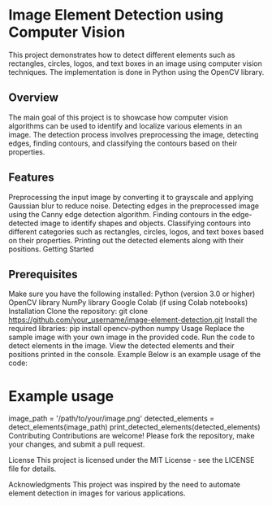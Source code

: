 # Image Element Detection using Computer Vision
This project demonstrates how to detect different elements such as rectangles, circles, logos, and text boxes in an image using computer vision techniques. The implementation is done in Python using the OpenCV library.
## Overview
The main goal of this project is to showcase how computer vision algorithms can be used to identify and localize various elements in an image. The detection process involves preprocessing the image, detecting edges, finding contours, and classifying the contours based on their properties.
## Features
Preprocessing the input image by converting it to grayscale and applying Gaussian blur to reduce noise.
Detecting edges in the preprocessed image using the Canny edge detection algorithm.
Finding contours in the edge-detected image to identify shapes and objects.
Classifying contours into different categories such as rectangles, circles, logos, and text boxes based on their properties.
Printing out the detected elements along with their positions.
Getting Started
## Prerequisites
Make sure you have the following installed:
Python (version 3.0 or higher)
OpenCV library
NumPy library
Google Colab (if using Colab notebooks)
Installation
Clone the repository:
git clone https://github.com/your_username/image-element-detection.git
Install the required libraries:
pip install opencv-python numpy
Usage
Replace the sample image with your own image in the provided code.
Run the code to detect elements in the image.
View the detected elements and their positions printed in the console.
Example
Below is an example usage of the code:

# Example usage
image_path = '/path/to/your/image.png'
detected_elements = detect_elements(image_path)
print_detected_elements(detected_elements)
Contributing
Contributions are welcome! Please fork the repository, make your changes, and submit a pull request.

License
This project is licensed under the MIT License - see the LICENSE file for details.

Acknowledgments
This project was inspired by the need to automate element detection in images for various applications.
